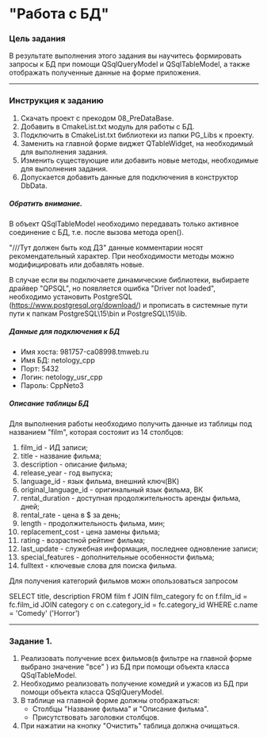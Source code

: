 # "Работа с БД"

### Цель задания

В результате выполнения этого задания вы научитесь формировать запросы к БД при помощи QSqlQueryModel и QSqlTableModel, а также отображать полученные данные на форме приложения. 

------

### Инструкция к заданию

1. Скачать проект с прекодом 08_PreDataBase.
2. Добавить в CmakeList.txt модуль для работы с БД.
3. Подключить в CmakeList.txt библиотеки из папки PG_Libs к проекту.
4. Заменить на главной форме виджет QTableWidget, на необходимый для выполнения задания.
5. Изменить существующие или добавить новые методы, необходимые для выполнения задания.
6. Допускается добавить данные для подключения в конструктор DbData.

##### Обратить внимание.
В объект QSqlTableModel необходимо передавать только активное соединение с БД, т.е. после вызова метода open().

"///Тут должен быть код ДЗ" данные комментарии носят рекомендательный характер. При необходимости методы можно модифицировать или добавлять новые.

В случае если вы подключаете динамические библиотеки, выбираете драйвер "QPSQL", но появляется ошибка "Driver not loaded", необходимо установить PostgreSQL (https://www.postgresql.org/download/) и прописать в системные пути пути к папкам PostgreSQL\15\bin и PostgreSQL\15\lib. 

##### Данные для подключения к БД

* Имя хоста: 981757-ca08998.tmweb.ru
* Имя БД: netology_cpp
* Порт: 5432
* Логин: netology_usr_cpp
* Пароль: CppNeto3

##### Описание таблицы БД

Для выполнения работы необходимо получить данные из таблицы под названием "film", которая состояит из 14 столбцов:

1. film_id - ИД записи;
2. title - название фильма;
3. description - описание фильма;
4. release_year - год выпуска;
5. language_id - язык фильма, внешний ключ(ВК)
6. original_language_id - оригинальный язык фильма, ВК
7. rental_duration - доступная продолжительность аренды фильма, дней;
8. rental_rate - цена в $ за день;
9. length - продолжительность фильма, мин;
10. replacement_cost - цена замены фильма;
11. rating - возрастной рейтинг фильма;
12. last_update - служебная информация, последнее одновление записи;
13. special_features - дополнительные особенности фильма;
14. fulltext - ключевые слова для поиска фильма.


Для получения категорий фильмов можн опользоваться запросом 

SELECT title, description  FROM film f
JOIN film_category fc on f.film_id = fc.film_id
JOIN category c on c.category_id  = fc.category_id
WHERE c.name = 'Comedy' ('Horror')

------

### Задание 1. 

1. Реализовать получение всех фильмов(в фильтре на главной форме выбрано значение "все" ) из БД при помощи объекта класса QSqlTableModel.
2. Необходимо реализовать получение комедий и ужасов из БД при помощи объекта класса QSqlQueryModel.
3. В таблице на главной форме должны отображаться:
   * Столбцы "Название фильма" и "Описание фильма".
   * Присутствовать заголовки столбцов.
4. При нажатии на кнопку "Очистить" таблица должна очищаться.





